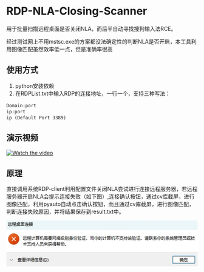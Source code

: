 # RDP-NLA-Closing-Scanner

用于批量扫描远程桌面是否关闭NLA，而后半自动寻找搜狗输入法RCE。

经过测试网上不用mstsc.exe的方案都没法确定性的判断NLA是否开启，本工具利用图像匹配虽然效率低一点，但是准确率很高



## 使用方式

1. python安装依赖
2. 在RDPList.txt中输入RDP的连接地址，一行一个，支持三种写法：

```
Domain:port
ip:port
ip (Default Port 3389)
```



## 演示视频

[![Watch the video](http://aaaaa.133.w21.net/vedio.png)](http://aaaaa.133.w21.net/showvedio.mp4)

## 原理

直接调用系统RDP-client利用配置文件关闭NLA尝试进行连接远程服务器，若远程服务器开启NLA会提示连接失败（如下图）,连接确认按钮，通过cv库截屏，进行图像匹配，利用pyauto自动点击确认按钮，而且通过cv库截屏，进行图像匹配，判断连接失败原因，并将结果保存到result.txt中。

![connectionFailed](./connectionFailed.png)